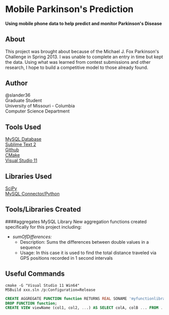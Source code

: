 # Mobile Parkinson's Prediction
#### Using mobile phone data to help predict and monitor Parkinson's Disease

## About
This project was brought about because of the Michael J. Fox Parkinson's Challenge in Spring 2013. I was unable to complete an entry in time but kept the data. Using what was learned from contest submissions and other research, I hope to build a competitive model to those already found.

## Author
@slander36  
Graduate Student  
University of Missouri - Columbia  
Computer Science Department

## Tools Used
[MySQL Database][3]  
[Sublime Text 2][4]  
[Github][5]  
[CMake][6]  
[Visual Studio 11][7]  

## Libraries Used
[SciPy][1]  
[MySQL Connector/Python][2]  

## Tools/Libraries Created
####aggregates MySQL Library
New aggregation functions created specifically for this project including:
+ *sumOfDifferences:*
	+ Description: Sums the differences between double values in a sequence
	+ Usage: In this case it is used to find the total distance traveled via GPS positions recorded in 1 second intervals

## Useful Commands
```batchfile
cmake -G "Visual Studio 11 Win64"  
MSBuild xxx.sln /p:Configuration=Release  
```  
```sql
CREATE AGGREGATE FUNCTION function RETURNS REAL SONAME 'myfunctionlibrary.dll';  
DROP FUNCTION function;  
CREATE VIEW viewName (col1, col2, ...) AS SELECT colA, colB ... FROM ... ;
```

[1]: http://www.scipy.org/
[2]: http://dev.mysql.com/doc/refman/5.7/en/connector-python.html
[3]: http://www.mysql.com/
[4]: http://www.sublimetext.com/2
[5]: https://www.github.com
[6]: http://www.cmake.org/
[7]: http://www.microsoft.com/visualstudio/eng